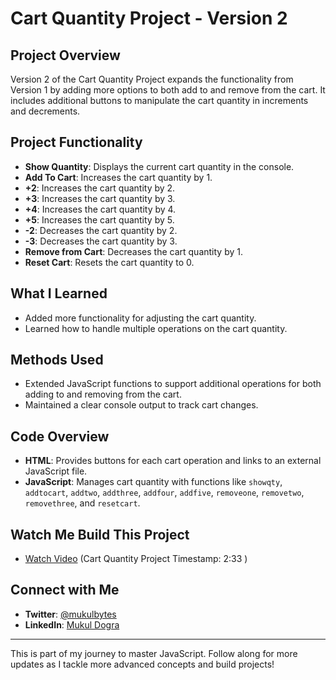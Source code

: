 # Cart Quantity Project - Version 2

## Project Overview

Version 2 of the Cart Quantity Project expands the functionality from Version 1 by adding more options to both add to and remove from the cart. It includes additional buttons to manipulate the cart quantity in increments and decrements.

## Project Functionality

- **Show Quantity**: Displays the current cart quantity in the console.
- **Add To Cart**: Increases the cart quantity by 1.
- **+2**: Increases the cart quantity by 2.
- **+3**: Increases the cart quantity by 3.
- **+4**: Increases the cart quantity by 4.
- **+5**: Increases the cart quantity by 5.
- **-2**: Decreases the cart quantity by 2.
- **-3**: Decreases the cart quantity by 3.
- **Remove from Cart**: Decreases the cart quantity by 1.
- **Reset Cart**: Resets the cart quantity to 0.

## What I Learned

- Added more functionality for adjusting the cart quantity.
- Learned how to handle multiple operations on the cart quantity.

## Methods Used

- Extended JavaScript functions to support additional operations for both adding to and removing from the cart.
- Maintained a clear console output to track cart changes.

## Code Overview

- **HTML**: Provides buttons for each cart operation and links to an external JavaScript file.
- **JavaScript**: Manages cart quantity with functions like `showqty`, `addtocart`, `addtwo`, `addthree`, `addfour`, `addfive`, `removeone`, `removetwo`, `removethree`, and `resetcart`.

## Watch Me Build This Project

- [Watch Video](https://youtu.be/VNdtgAQeMbk?feature=shared&t=153) (Cart Quantity Project Timestamp: 2:33 )

## Connect with Me

- **Twitter**: [@mukulbytes](https://x.com/mukulbytes)
- **LinkedIn**: [Mukul Dogra](https://linkedin.com/in/mukul-dogra)

---

This is part of my journey to master JavaScript. Follow along for more updates as I tackle more advanced concepts and build projects!
